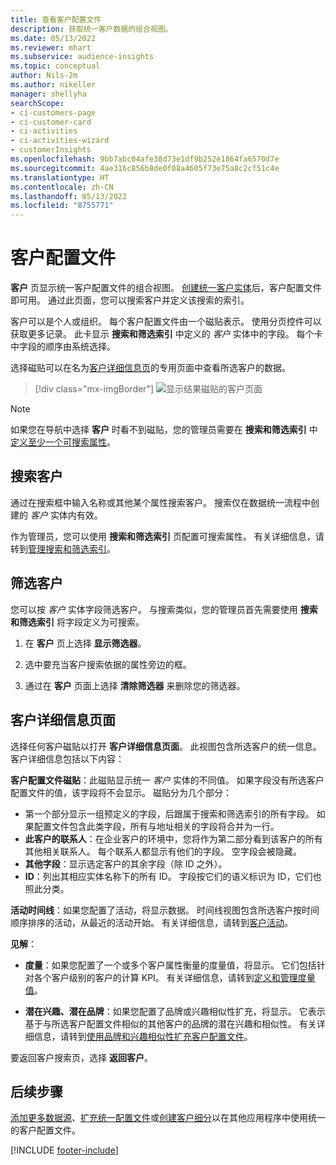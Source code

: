 ```yaml
---
title: 查看客户配置文件
description: 获取统一客户数据的组合视图。
ms.date: 05/13/2022
ms.reviewer: mhart
ms.subservice: audience-insights
ms.topic: conceptual
author: Nils-2m
ms.author: nikeller
manager: shellyha
searchScope:
- ci-customers-page
- ci-customer-card
- ci-activities
- ci-activities-wizard
- customerInsights
ms.openlocfilehash: 9bb7abc04afe38d73e1df9b252e1864fa6570d7e
ms.sourcegitcommit: 4ae316c856b8de0f08a4605f73e75a8c2cf51c4e
ms.translationtype: HT
ms.contentlocale: zh-CN
ms.lasthandoff: 05/13/2022
ms.locfileid: "8755771"
---
```

# <a name="customer-profiles"></a>客户配置文件

**客户** 页显示统一客户配置文件的组合视图。 [创建统一客户实体](data-unification.md)后，客户配置文件即可用。 通过此页面，您可以搜索客户并定义该搜索的索引。

客户可以是个人或组织。 每个客户配置文件由一个磁贴表示。 使用分页控件可以获取更多记录。 此卡显示 **搜索和筛选索引** 中定义的 *客户* 实体中的字段。 每个卡中字段的顺序由系统选择。

选择磁贴可以在名为[客户详细信息页](customer-profiles.md#customer-details-page)的专用页面中查看所选客户的数据。

> [!div class="mx-imgBorder"]
> ![显示结果磁贴的客户页面](media/customers-page-result-tiles-B2C.png "显示结果磁贴的客户页面")

> [!NOTE]
> 如果您在导航中选择 **客户** 时看不到磁贴，您的管理员需要在 **搜索和筛选索引** 中[定义至少一个可搜索属性](search-filter-index.md)。

## <a name="search-for-customers"></a>搜索客户

通过在搜索框中输入名称或其他某个属性搜索客户。 搜索仅在数据统一流程中创建的 *客户* 实体内有效。

作为管理员，您可以使用 **搜索和筛选索引** 页配置可搜索属性。 有关详细信息，请转到[管理搜索和筛选索引](search-filter-index.md)。

## <a name="filter-customers"></a>筛选客户

您可以按 *客户* 实体字段筛选客户。 与搜索类似，您的管理员首先需要使用 **搜索和筛选索引** 将字段定义为可搜索。

1. 在 **客户** 页上选择 **显示筛选器**。

1. 选中要充当客户搜索依据的属性旁边的框。

1. 通过在 **客户** 页面上选择 **清除筛选器** 来删除您的筛选器。

## <a name="customer-details-page"></a>客户详细信息页面

选择任何客户磁贴以打开 **客户详细信息页面**。 此视图包含所选客户的统一信息。 客户详细信息包括以下内容：

**客户配置文件磁贴**：此磁贴显示统一 *客户* 实体的不同值。 如果字段没有所选客户配置文件的值，该字段将不会显示。 磁贴分为几个部分：

- 第一个部分显示一组预定义的字段，后跟属于搜索和筛选索引的所有字段。 如果配置文件包含此类字段，所有与地址相关的字段将合并为一行。
- **此客户的联系人**：在企业客户的环境中，您将作为第二部分看到该客户的所有其他相关联系人。 每个联系人都显示有他们的字段。 空字段会被隐藏。
- **其他字段**：显示选定客户的其余字段（除 ID 之外）。
- **ID**：列出其相应实体名称下的所有 ID。 字段按它们的语义标识为 ID，它们也照此分类。

**活动时间线**：如果您配置了活动，将显示数据。 时间线视图包含所选客户按时间顺序排序的活动，从最近的活动开始。 有关详细信息，请转到[客户活动](activities.md)。

**见解**：

- **度量**：如果您配置了一个或多个客户属性衡量的度量值，将显示。 它们包括针对各个客户级别的客户的计算 KPI。 有关详细信息，请转到[定义和管理度量值](measures.md)。

- **潜在兴趣、潜在品牌**：如果您配置了品牌或兴趣相似性扩充，将显示。 它表示基于与所选客户配置文件相似的其他客户的品牌的潜在兴趣和相似性。 有关详细信息，请转到[使用品牌和兴趣相似性扩充客户配置文件](enrichment-microsoft.md)。

要返回客户搜索页，选择 **返回客户**。

## <a name="next-steps"></a>后续步骤

[添加更多数据源](data-sources.md)、[扩充统一配置文件](enrichment-hub.md)或[创建客户细分](segments.md)以在其他应用程序中使用统一的客户配置文件。

[!INCLUDE [footer-include](includes/footer-banner.md)]
